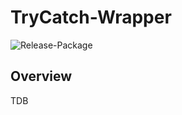 # TryCatch-Wrapper

![Release-Package](https://github.com/HerrlichDigital/DisplayConcatString/actions/workflows/release-package.yml/badge.svg)

## Overview

TDB
